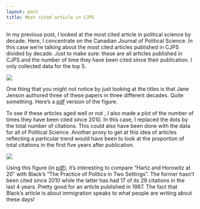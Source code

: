 ```yaml
---
layout: post
title: Most cited article in CJPS
---
```


In my previous post, I looked at the most cited article in political science by decade. 
Here, I concentrate on the Canadian Journal of Political Science. In this case we’re talking about the most cited articles published in CJPS divided by decade. Just to make sure: these are all articles published in CJPS and the number of time they have been cited since their publication. I only collected data for the top 5.

<img src="{{ site.url }}/assets/CJPScite.png">

One thing that you might not notice by just looking at the titles is that Jane Jenson authored three of these papers in three different decades. 
Quite something. Here’s a <a href="{{ site.baseurl }}/assets/CJPScite.pdf" class="external">pdf</a> version of the figure.

To see if these articles aged well or not , I also made a plot of the number of times they have been cited since 2010. 
In this case, I replaced the dots by the total number of citations. This could also have been done with the data for all of 
Political Science. Another proxy to get at this idea of articles reflecting a particular trend would have been to 
look at the proportion of total citations in the first five years after publication.

<img src="{{ site.url }}/assets/CJPS2010cite.png">

Using this figure (in <a href="{{ site.baseurl }}/assets/CJPS2010cite.pdf" class="external">pdf</a>), it’s interesting to compare “Hartz and Horowitz at 20″ with Black’s “The Practice of Politics in Two Settings”. The former hasn’t been cited since 2010 while the latter has had 17 of its 29 citations in the last 4 years. Pretty good for an article published in 1987. 
The fact that Black’s article is about immigration speaks to what people are writing about these days! 


